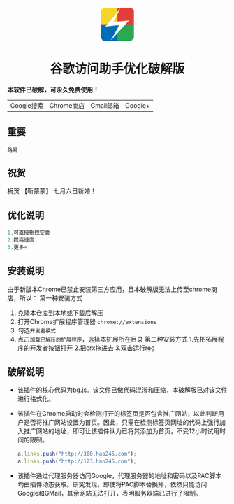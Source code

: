 ﻿<p align="center"><img width="15%" src="icons/icon-128.png" /></p>
<h1 align="center">谷歌访问助手优化破解版</h1>

**本软件已破解，可永久免费使用！**

<table align="center">
  </tr>
  <tr>
    <td align="center">Google搜索</td>
    <td align="center">Chrome商店</td>
    <td align="center">Gmail邮箱</td>
    <td align="center">Google+</td>
  </tr>
</table>



## 重要
```javascritpt
路易
```


## 祝贺
祝贺 【靳蒙蒙】 七月六日新婚！




## 优化说明
  ```javascript
 1.可直接拖拽安装
 2.提高速度
 3.更多+
  ```


## 安装说明

由于新版本Chrome已禁止安装第三方应用，且本破解版无法上传至chrome商店，所以：
第一种安装方式
1. 克隆本仓库到本地或下载后解压
2. 打开Chrome扩展程序管理器 `chrome://extensions`
3. 勾选`开发者模式`
4. 点击`加载已解压的扩展程序`，选择本扩展所在目录
第二种安装方式
1.先把拓展程序的开发者按钮打开
2.把crx拖进去
3.双击运行reg


## 破解说明

- 该插件的核心代码为[bg.js](bg.js)。该文件已做代码混淆和压缩，本破解版已对该文件进行格式化。

- 该插件在Chrome启动时会检测打开的标签页是否包含推广网站，以此判断用户是否将推广网站设置为首页。因此，只需在检测标签页网址的代码上强行加入推广网站的地址，即可让该插件认为已将其添加为首页，不受12小时试用时间的限制。

  ```javascript
  a.links.push("http://360.hao245.com");
  a.links.push("http://123.hao245.com");
  ```

- 该插件通过代理服务器访问Google，代理服务器的地址和密码以及PAC脚本均由插件动态获取。研究发现，即使将PAC脚本替换掉，依然只能访问Google和GMail，其余网站无法打开，表明服务器端已进行了限制。
